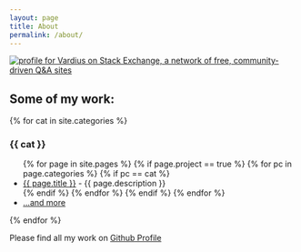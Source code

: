 ```yaml
---
layout: page
title: About
permalink: /about/
---
```


[![profile for Vardius on Stack Exchange, a network of free, community-driven Q&A sites](https://stackexchange.com/users/flair/2481586.png "profile for Vardius on Stack Exchange, a network of free, community-driven Q&A sites")](https://stackexchange.com/users/2481586)

## Some of my work:

{% for cat in site.categories %}

### {{ cat }}

<ul>
  {% for page in site.pages %}
    {% if page.project == true %}
      {% for pc in page.categories %}
        {% if pc == cat %}
          <li><a href="{{ page.url }}">{{ page.title }}</a> - {{ page.description }}</li>
        {% endif %}
      {% endfor %}
    {% endif %}
  {% endfor %}
  <li><a href="https://github.com/vardius?utf8=%E2%9C%93&tab=repositories&q=&type=source&language={{ cat }}">...and more</a></li>
</ul>

{% endfor %}

Please find all my work on [Github Profile](https://github.com/vardius)
